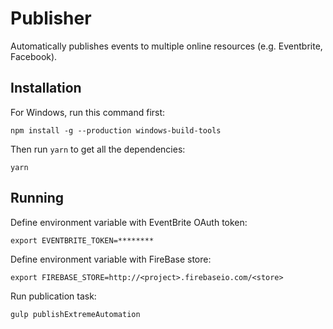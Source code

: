 
# Publisher

Automatically publishes events to multiple online resources (e.g. Eventbrite, Facebook).

## Installation

For Windows, run this command first:

    npm install -g --production windows-build-tools
    
Then run `yarn` to get all the dependencies:

    yarn

## Running 

Define environment variable with EventBrite OAuth token:

    export EVENTBRITE_TOKEN=********

Define environment variable with FireBase store:

    export FIREBASE_STORE=http://<project>.firebaseio.com/<store>

Run publication task:

    gulp publishExtremeAutomation

